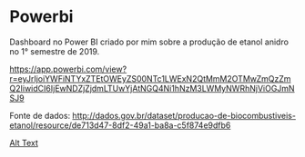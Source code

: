 # Powerbi
Dashboard no Power BI criado por mim sobre a produção de etanol anidro no 1° semestre de 2019.

https://app.powerbi.com/view?r=eyJrIjoiYWFiNTYxZTEtOWEyZS00NTc1LWExN2QtMmM2OTMwZmQzZmQ2IiwidCI6IjEwNDZjZjdmLTUwYjAtNGQ4Ni1hNzM3LWMyNWRhNjViOGJmNSJ9

Fonte de dados: http://dados.gov.br/dataset/producao-de-biocombustiveis-etanol/resource/de713d47-8df2-49a1-ba8a-c5f874e9dfb6

[Alt Text](https://system.soprojetos.com.br/files/606/project_page_e/cod-94-projetos_de_casas_modelo_001.jpg?1491503956)
